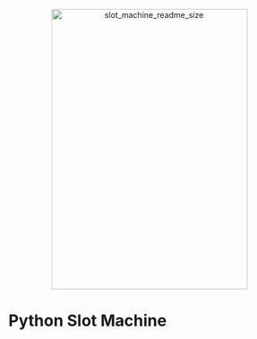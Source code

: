 <p align="center">
  <img width="350" height="500" alt="slot_machine_readme_size" src="https://github.com/user-attachments/assets/2db4144e-668d-485d-a0f9-6a8d9758e7eb"

</p>



<h1>Python Slot Machine</h1>
<p align="center"> 
 <br />
